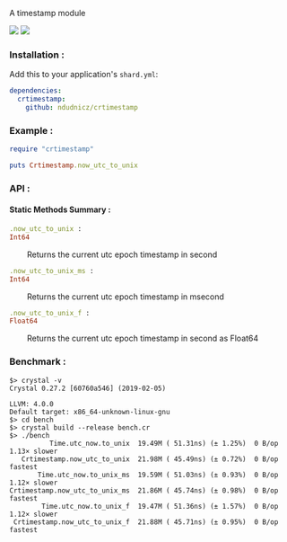 A timestamp module

![](https://img.shields.io/badge/version-0.0.1-blue.svg?style=for-the-badge)
![](https://img.shields.io/badge/crystal--lang-0.34.0-black.svg?style=for-the-badge)

### Installation :
Add this to your application's `shard.yml`:
```yaml
dependencies:
  crtimestamp:
    github: ndudnicz/crtimestamp
```

### Example :
```ruby
require "crtimestamp"

puts Crtimestamp.now_utc_to_unix
```

### API :
#### Static Methods Summary :

```ruby
.now_utc_to_unix :
Int64
```
&nbsp;&nbsp;&nbsp;&nbsp;&nbsp;&nbsp;&nbsp;&nbsp;Returns the current utc epoch timestamp in second

```ruby
.now_utc_to_unix_ms :
Int64
```
&nbsp;&nbsp;&nbsp;&nbsp;&nbsp;&nbsp;&nbsp;&nbsp;Returns the current utc epoch timestamp in msecond

```ruby
.now_utc_to_unix_f :
Float64
```
&nbsp;&nbsp;&nbsp;&nbsp;&nbsp;&nbsp;&nbsp;&nbsp;Returns the current utc epoch timestamp in second as Float64

### Benchmark :
```shell
$> crystal -v
Crystal 0.27.2 [60760a546] (2019-02-05)

LLVM: 4.0.0
Default target: x86_64-unknown-linux-gnu
$> cd bench
$> crystal build --release bench.cr
$> ./bench
          Time.utc_now.to_unix  19.49M ( 51.31ns) (± 1.25%)  0 B/op   1.13× slower
   Crtimestamp.now_utc_to_unix  21.98M ( 45.49ns) (± 0.72%)  0 B/op        fastest
       Time.utc_now.to_unix_ms  19.59M ( 51.03ns) (± 0.93%)  0 B/op   1.12× slower
Crtimestamp.now_utc_to_unix_ms  21.86M ( 45.74ns) (± 0.98%)  0 B/op        fastest
        Time.utc_now.to_unix_f  19.47M ( 51.36ns) (± 1.57%)  0 B/op   1.12× slower
 Crtimestamp.now_utc_to_unix_f  21.88M ( 45.71ns) (± 0.95%)  0 B/op        fastest
```
